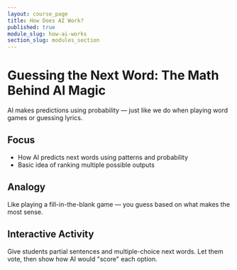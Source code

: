 ```yaml
---
layout: course_page
title: How Does AI Work?
published: true
module_slug: how-ai-works
section_slug: modules_section
---
```


# Guessing the Next Word: The Math Behind AI Magic

AI makes predictions using probability — just like we do when playing word games or guessing lyrics.

## Focus
- How AI predicts next words using patterns and probability
- Basic idea of ranking multiple possible outputs

## Analogy
Like playing a fill-in-the-blank game — you guess based on what makes the most sense.

## Interactive Activity
Give students partial sentences and multiple-choice next words. Let them vote, then show how AI would "score" each option.
